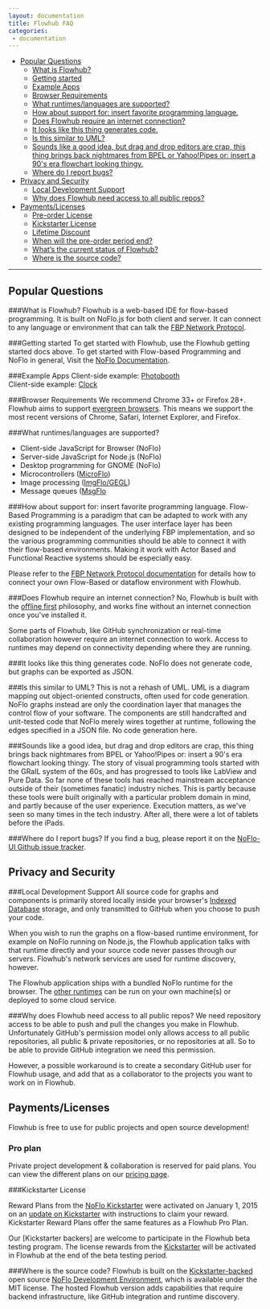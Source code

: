 ```yaml
---
layout: documentation
title: Flowhub FAQ
categories:
 - documentation
---
```


* [Popular Questions](#popular-questions)
  * [What is Flowhub?](#what-is-flowhub)
  * [Getting started](#getting-started)
  * [Example Apps](#example-apps)
  * [Browser Requirements](#browser-requirements)
  * [What runtimes/languages are supported?](#what-runtimeslanguages-are-supported)
  * [How about support for: insert favorite programming language.](#how-about-support-for-insert-favorite-programming-language)
  * [Does Flowhub require an internet connection?](#does-flowhub-require-an-internet-connection)
  * [It looks like this thing generates code.](#it-looks-like-this-thing-generates-code)
  * [Is this similar to UML?](#is-this-similar-to-uml)
  * [Sounds like a good idea, but drag and drop editors are crap, this thing brings back nightmares from BPEL or Yahoo!Pipes or: insert a 90's era flowchart looking thingy.](#sounds-like-a-good-idea-but-drag-and-drop-editors-are-crap-this-thing-brings-back-nightmares-from-bpel-or-yahoopipes-or-insert-a-90s-era-flowchart-looking-thingy)
  * [Where do I report bugs?](#where-do-i-report-bugs)
* [Privacy and Security](#privacy-and-security)
  * [Local Development Support](#local-development-support)
  * [Why does Flowhub need access to all public repos?](#why-does-flowhub-need-access-to-all-public-repos)
* [Payments/Licenses](#paymentslicenses)
  * [Pre-order License](#pre-order-license)
  * [Kickstarter License](#kickstarter-license)
  * [Lifetime Discount](#lifetime-discount)
  * [When will the pre-order period end?](#when-will-the-pre-order-period-end)
  * [What’s the current status of Flowhub?](#whats-the-current-status-of-flowhub)
  * [Where is the source code?](#where-is-the-source-code)

------------------------------------------------------------------------


## Popular Questions

###What is Flowhub?
Flowhub is a web-based IDE for flow-based programming. It is built on NoFlo.js for both client and server. It can connect to any language or environment that can talk the [FBP Network Protocol](http://noflojs.org/documentation/protocol/).

###Getting started
To get started with Flowhub, use the Flowhub getting started docs above. To get started with Flow-based Programming and NoFlo in general, Visit the [NoFlo Documentation](http://noflojs.org/documentation/).

###Example Apps
Client-side example: [Photobooth](http://flowhub.io/demo/photobooth/)  
Client-side example: [Clock](http://app.flowhub.io/#example/7135158)

###Browser Requirements
We recommend Chrome 33+ or Firefox 28+. Flowhub aims to support [evergreen browsers](http://www.yetihq.com/blog/evergreen-web-browser/). This means we support the most recent versions of Chrome, Safari, Internet Explorer, and Firefox.

###What runtimes/languages are supported?
* Client-side JavaScript for Browser (NoFlo)
* Server-side JavaScript for Node.js (NoFlo)
* Desktop programming for GNOME (NoFlo)
* Microcontrollers ([MicroFlo](https://github.com/microflo/microflo))
* Image processing ([ImgFlo/GEGL](https://github.com/imgflo/imgflo))
* Message queues ([MsgFlo]((https://github.com/msgflo/msgflo))

###How about support for: insert favorite programming language.
Flow-Based Programming is a paradigm that can be adapted to work with any existing programming languages. The user interface layer has been designed to be independent of the underlying FBP implementation, and so the various programming communities should be able to connect it with their flow-based environments. Making it work with Actor Based and Functional Reactive systems should be especially easy.

Please refer to the [FBP Network Protocol documentation](https://flowbased.github.io/fbp-protocol) for details how to connect your own Flow-Based or dataflow environment with Flowhub.

###Does Flowhub require an internet connection?
No, Flowhub is built with the [offline first](http://offlinefirst.org/) philosophy, and works fine without an internet connection once you've installed it.

Some parts of Flowhub, like GitHub synchronization or real-time collaboration however require an internet connection to work. Access to runtimes may depend on connectivity depending where they are running.

###It looks like this thing generates code.
NoFlo does not generate code, but graphs can be exported as JSON.

###Is this similar to UML?
This is not a rehash of UML. UML is a diagram mapping out object-oriented constructs, often used for code generation. NoFlo graphs instead are only the coordination layer that manages the control flow of your software. The components are still handcrafted and unit-tested code that NoFlo merely wires together at runtime, following the edges specified in a JSON file. No code generation here.

###Sounds like a good idea, but drag and drop editors are crap, this thing brings back nightmares from BPEL or Yahoo!Pipes or: insert a 90's era flowchart looking thingy.
The story of visual programming tools started with the GRaIL system of the 60s, and has progressed to tools like LabView and Pure Data. So far none of these tools has reached mainstream acceptance outside of their (sometimes fanatic) industry niches. This is partly because these tools were built originally with a particular problem domain in mind, and partly because of the user experience. Execution matters, as we've seen so many times in the tech industry. After all, there were a lot of tablets before the iPads.

###Where do I report bugs?
If you find a bug, please report it on the [NoFlo-UI Github issue tracker](https://github.com/noflo/noflo-ui/issues).

## Privacy and Security

###Local Development Support
All source code for graphs and components is primarily stored locally inside your browser's [Indexed Database](http://en.wikipedia.org/wiki/Indexed_Database_API) storage, and only transmitted to GitHub when you choose to push your code.

When you wish to run the graphs on a flow-based runtime environment, for example on NoFlo running on Node.js, the Flowhub application talks with that runtime directly and your source code never passes through our servers. Flowhub's network services are used for runtime discovery, however.

The Flowhub application ships with a bundled NoFlo runtime for the browser. The [other runtimes](#what-runtimeslanguages-are-supported) can be run on your own machine(s) or deployed to some cloud service.

###Why does Flowhub need access to all public repos?
We need repository access to be able to push and pull the changes you make in Flowhub. Unfortunately GitHub's permission model only allows access to all public repositories, all public & private repositories, or no repositories at all. So to be able to provide GitHub integration we need this permission.

However, a possible workaround is to create a secondary GitHub user for Flowhub usage, and add that as a collaborator to the projects you want to work on in Flowhub.

## Payments/Licenses

Flowhub is free to use for public projects and open source development!

### Pro plan
Private project development & collaboration is reserved for paid plans.
You can view the different plans on our [pricing page](http://flowhub.io/pricing/).

###Kickstarter License

Reward Plans from the [NoFlo Kickstarter](http://noflojs.org/kickstarter/) were activated on January 1, 2015 on an
[update on Kickstarter](https://www.kickstarter.com/projects/noflo/noflo-development-environment/posts/985898) with instructions to claim your reward. Kickstarter Reward Plans offer the same features as a Flowhub Pro Plan.

Our [Kickstarter backers] are welcome to participate in the Flowhub beta testing program. The license rewards from the [Kickstarter](http://www.kickstarter.com/projects/noflo/noflo-development-environment) will be activated in Flowhub at the end of the beta testing period.

###Where is the source code?
Flowhub is built on the [Kickstarter-backed](http://noflojs.org/kickstarter/) open source [NoFlo Development Environment](https://github.com/noflo/noflo-ui), which is available under the MIT license. The hosted Flowhub version adds capabilities that require backend infrastructure, like GitHub integration and runtime discovery.
